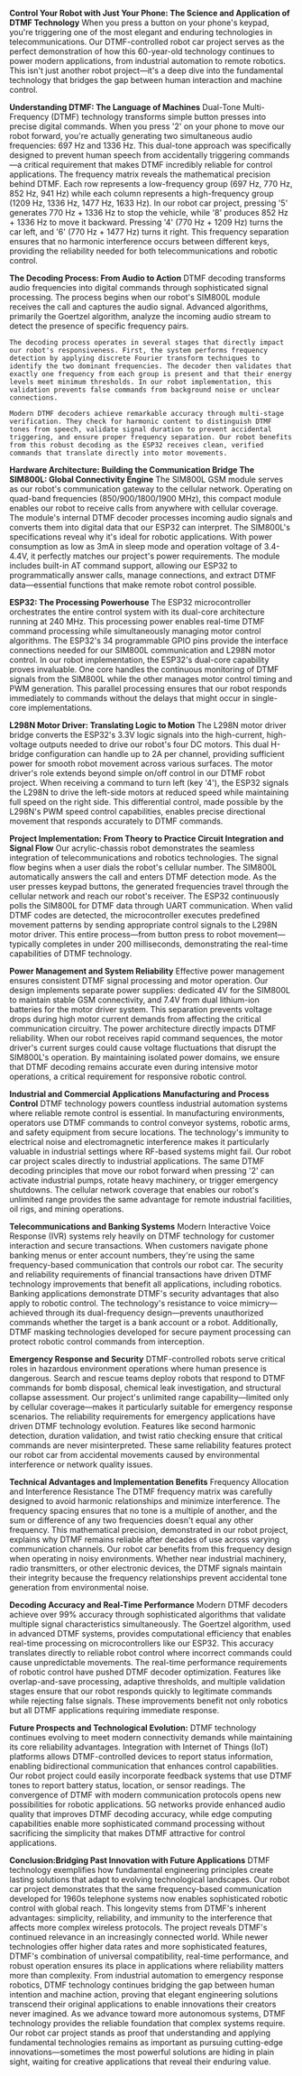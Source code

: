 **Control Your Robot with Just Your Phone: The Science and Application of DTMF Technology**
    When you press a button on your phone's keypad, you're triggering one of the most elegant and enduring technologies in telecommunications. Our DTMF-controlled robot car project serves as the perfect demonstration of how this 60-year-old technology continues to power modern applications, from industrial automation to remote robotics. This isn't just another robot project—it's a deep dive into the fundamental technology that bridges the gap between human interaction and machine control.

**Understanding DTMF: The Language of Machines**
    Dual-Tone Multi-Frequency (DTMF) technology transforms simple button presses into precise digital commands. When you press '2' on your phone to move our robot forward, you're actually generating two simultaneous audio frequencies: 697 Hz and 1336 Hz. This dual-tone approach was specifically designed to prevent human speech from accidentally triggering commands—a critical requirement that makes DTMF incredibly reliable for control applications.
    The frequency matrix reveals the mathematical precision behind DTMF. Each row represents a low-frequency group (697 Hz, 770 Hz, 852 Hz, 941 Hz) while each column represents a high-frequency group (1209 Hz, 1336 Hz, 1477 Hz, 1633 Hz). In our robot car project, pressing '5' generates 770 Hz + 1336 Hz to stop the vehicle, while '8' produces 852 Hz + 1336 Hz to move it backward. Pressing '4' (770 Hz + 1209 Hz) turns the car left, and '6' (770 Hz + 1477 Hz) turns it right. This frequency separation ensures that no harmonic interference occurs between different keys, providing the reliability needed for both telecommunications and robotic control.

**The Decoding Process: From Audio to Action**
    DTMF decoding transforms audio frequencies into digital commands through sophisticated signal processing. The process begins when our robot's SIM800L module receives the call and captures the audio signal. Advanced algorithms, primarily the Goertzel algorithm, analyze the incoming audio stream to detect the presence of specific frequency pairs.

    The decoding process operates in several stages that directly impact our robot's responsiveness. First, the system performs frequency detection by applying discrete Fourier transform techniques to identify the two dominant frequencies. The decoder then validates that exactly one frequency from each group is present and that their energy levels meet minimum thresholds. In our robot implementation, this validation prevents false commands from background noise or unclear connections.

    Modern DTMF decoders achieve remarkable accuracy through multi-stage verification. They check for harmonic content to distinguish DTMF tones from speech, validate signal duration to prevent accidental triggering, and ensure proper frequency separation. Our robot benefits from this robust decoding as the ESP32 receives clean, verified commands that translate directly into motor movements.

**Hardware Architecture: Building the Communication Bridge
The SIM800L: Global Connectivity Engine**
    The SIM800L GSM module serves as our robot's communication gateway to the cellular network. Operating on quad-band frequencies (850/900/1800/1900 MHz), this compact module enables our robot to receive calls from anywhere with cellular coverage. The module's internal DTMF decoder processes incoming audio signals and converts them into digital data that our ESP32 can interpret.
    The SIM800L's specifications reveal why it's ideal for robotic applications. With power consumption as low as 3mA in sleep mode and operation voltage of 3.4-4.4V, it perfectly matches our project's power requirements. The module includes built-in AT command support, allowing our ESP32 to programmatically answer calls, manage connections, and extract DTMF data—essential functions that make remote robot control possible.

**ESP32: The Processing Powerhouse**
      The ESP32 microcontroller orchestrates the entire control system with its dual-core architecture running at 240 MHz. This processing power enables real-time DTMF command processing while simultaneously managing motor control algorithms. The ESP32's 34 programmable GPIO pins provide the interface connections needed for our SIM800L communication and L298N motor control.
    In our robot implementation, the ESP32's dual-core capability proves invaluable. One core handles the continuous monitoring of DTMF signals from the SIM800L while the other manages motor control timing and PWM generation. This parallel processing ensures that our robot responds immediately to commands without the delays that might occur in single-core implementations.

**L298N Motor Driver: Translating Logic to Motion**
      The L298N motor driver bridge converts the ESP32's 3.3V logic signals into the high-current, high-voltage outputs needed to drive our robot's four DC motors. This dual H-bridge configuration can handle up to 2A per channel, providing sufficient power for smooth robot movement across various surfaces.
The motor driver's role extends beyond simple on/off control in our DTMF robot project. When receiving a command to turn left (key '4'), the ESP32 signals the L298N to drive the left-side motors at reduced speed while maintaining full speed on the right side. This differential control, made possible by the L298N's PWM speed control capabilities, enables precise directional movement that responds accurately to DTMF commands.

**Project Implementation: From Theory to Practice
Circuit Integration and Signal Flow**
         Our acrylic-chassis robot demonstrates the seamless integration of telecommunications and robotics technologies. The signal flow begins when a user dials the robot's cellular number. The SIM800L automatically answers the call and enters DTMF detection mode. As the user presses keypad buttons, the generated frequencies travel through the cellular network and reach our robot's receiver.
        The ESP32 continuously polls the SIM800L for DTMF data through UART communication. When valid DTMF codes are detected, the microcontroller executes predefined movement patterns by sending appropriate control signals to the L298N motor driver. This entire process—from button press to robot movement—typically completes in under 200 milliseconds, demonstrating the real-time capabilities of DTMF technology.

**Power Management and System Reliability**
                Effective power management ensures consistent DTMF signal processing and motor operation. Our design implements separate power supplies: dedicated 4V for the SIM800L to maintain stable GSM connectivity, and 7.4V from dual lithium-ion batteries for the motor driver system. This separation prevents voltage drops during high motor current demands from affecting the critical communication circuitry.
The power architecture directly impacts DTMF reliability. When our robot receives rapid command sequences, the motor driver's current surges could cause voltage fluctuations that disrupt the SIM800L's operation. By maintaining isolated power domains, we ensure that DTMF decoding remains accurate even during intensive motor operations, a critical requirement for responsive robotic control.

**Industrial and Commercial Applications
Manufacturing and Process Control**
                DTMF technology powers countless industrial automation systems where reliable remote control is essential. In manufacturing environments, operators use DTMF commands to control conveyor systems, robotic arms, and safety equipment from secure locations. The technology's immunity to electrical noise and electromagnetic interference makes it particularly valuable in industrial settings where RF-based systems might fail.
Our robot car project scales directly to industrial applications. The same DTMF decoding principles that move our robot forward when pressing '2' can activate industrial pumps, rotate heavy machinery, or trigger emergency shutdowns. The cellular network coverage that enables our robot's unlimited range provides the same advantage for remote industrial facilities, oil rigs, and mining operations.

**Telecommunications and Banking Systems**
                 Modern Interactive Voice Response (IVR) systems rely heavily on DTMF technology for customer interaction and secure transactions. When customers navigate phone banking menus or enter account numbers, they're using the same frequency-based communication that controls our robot car. The security and reliability requirements of financial transactions have driven DTMF technology improvements that benefit all applications, including robotics.
Banking applications demonstrate DTMF's security advantages that also apply to robotic control. The technology's resistance to voice mimicry—achieved through its dual-frequency design—prevents unauthorized commands whether the target is a bank account or a robot. Additionally, DTMF masking technologies developed for secure payment processing can protect robotic control commands from interception.

**Emergency Response and Security**
              DTMF-controlled robots serve critical roles in hazardous environment operations where human presence is dangerous. Search and rescue teams deploy robots that respond to DTMF commands for bomb disposal, chemical leak investigation, and structural collapse assessment. Our project's unlimited range capability—limited only by cellular coverage—makes it particularly suitable for emergency response scenarios.
The reliability requirements for emergency applications have driven DTMF technology evolution. Features like second harmonic detection, duration validation, and twist ratio checking ensure that critical commands are never misinterpreted. These same reliability features protect our robot car from accidental movements caused by environmental interference or network quality issues.

**Technical Advantages and Implementation Benefits**
          Frequency Allocation and Interference Resistance
The DTMF frequency matrix was carefully designed to avoid harmonic relationships and minimize interference. The frequency spacing ensures that no tone is a multiple of another, and the sum or difference of any two frequencies doesn't equal any other frequency. This mathematical precision, demonstrated in our robot project, explains why DTMF remains reliable after decades of use across varying communication channels.
Our robot car benefits from this frequency design when operating in noisy environments. Whether near industrial machinery, radio transmitters, or other electronic devices, the DTMF signals maintain their integrity because the frequency relationships prevent accidental tone generation from environmental noise.

**Decoding Accuracy and Real-Time Performance**
           Modern DTMF decoders achieve over 99% accuracy through sophisticated algorithms that validate multiple signal characteristics simultaneously. The Goertzel algorithm, used in advanced DTMF systems, provides computational efficiency that enables real-time processing on microcontrollers like our ESP32. This accuracy translates directly to reliable robot control where incorrect commands could cause unpredictable movements.
The real-time performance requirements of robotic control have pushed DTMF decoder optimization. Features like overlap-and-save processing, adaptive thresholds, and multiple validation stages ensure that our robot responds quickly to legitimate commands while rejecting false signals. These improvements benefit not only robotics but all DTMF applications requiring immediate response.

**Future Prospects and Technological Evolution:**
      DTMF technology continues evolving to meet modern connectivity demands while maintaining its core reliability advantages. Integration with Internet of Things (IoT) platforms allows DTMF-controlled devices to report status information, enabling bidirectional communication that enhances control capabilities. Our robot project could easily incorporate feedback systems that use DTMF tones to report battery status, location, or sensor readings.
The convergence of DTMF with modern communication protocols opens new possibilities for robotic applications. 5G networks provide enhanced audio quality that improves DTMF decoding accuracy, while edge computing capabilities enable more sophisticated command processing without sacrificing the simplicity that makes DTMF attractive for control applications.

**Conclusion:Bridging Past Innovation with Future Applications**
     DTMF technology exemplifies how fundamental engineering principles create lasting solutions that adapt to evolving technological landscapes. Our robot car project demonstrates that the same frequency-based communication developed for 1960s telephone systems now enables sophisticated robotic control with global reach. This longevity stems from DTMF's inherent advantages: simplicity, reliability, and immunity to the interference that affects more complex wireless protocols.
The project reveals DTMF's continued relevance in an increasingly connected world. While newer technologies offer higher data rates and more sophisticated features, DTMF's combination of universal compatibility, real-time performance, and robust operation ensures its place in applications where reliability matters more than complexity. From industrial automation to emergency response robotics, DTMF technology continues bridging the gap between human intention and machine action, proving that elegant engineering solutions transcend their original applications to enable innovations their creators never imagined.
As we advance toward more autonomous systems, DTMF technology provides the reliable foundation that complex systems require. Our robot car project stands as proof that understanding and applying fundamental technologies remains as important as pursuing cutting-edge innovations—sometimes the most powerful solutions are hiding in plain sight, waiting for creative applications that reveal their enduring value.



